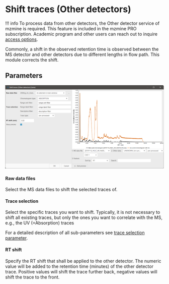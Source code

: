 # Shift traces (Other detectors)


!!! info
    To process data from other detectors, the Other detector service of mzmine is required. This feature
    is included in the mzmine PRO subscription. Academic program and other users can reach out to
    inquire [access options](https://mzio.io/#contact).


Commonly, a shift in the observed retention time is observed between the MS detector and other
detectors due to different lengths in flow path. This module corrects the shift.

## Parameters

![shift_traces.png](shift_traces.png)

#### Raw data files

Select the MS data files to shift the selected traces of.

#### Trace selection

Select the specific traces you want to shift. Typically, it is not necessary to shift all existing
traces, but only the ones you want to correlate with the MS, e.g., the UV (=Absorption) traces

For a detailed description of all sub-parameters
see [trace selection parameter](../otherdetector_glossary.md#trace-selection-parameter).

#### RT shift

Specify the RT shift that shall be applied to the other detector. The numeric value will be added to
the retention time (minutes) of the other detector trace. Positive values will shift the trace
further back, negative values will shift the trace to the front.
